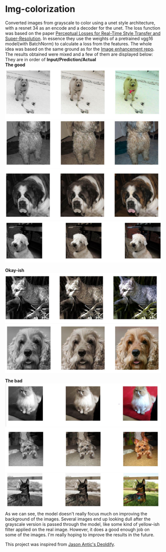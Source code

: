 # Img-colorization
Converted images from grayscale to color using a unet style architecture, with a resnet 34 as an encode and a decoder for the unet. The loss function was based on the paper [Perceptual Losses for Real-Time Style Transfer and Super-Resolution](https://arxiv.org/abs/1603.08155). In essence they use the weights of a pretrained vgg16 model(with BatchNorm) to calculate a loss from the features. The whole idea was based on the same ground as for the [Image enhancement repo](https://github.com/prats0599/Image-Enhancer.git). The results obtained were mixed and a few of them are displayed below:  
They are in order of **Input/Prediction/Actual**  
**The good**   
![Image1](images/g1.JPG)
![Image2](images/g2.JPG)
![Image3](images/g5.JPG)
![Image6](images/g7.JPG)

**Okay-ish** 
![Image4](images/g4.JPG)
![Image5](images/g3.JPG)

  
**The bad**
![Image8](images/g6.JPG)
![Image9](images/g8.JPG)
![Image10](images/g9.JPG)  
As we can see, the model doesn't really focus much on improving the background of the images. Several images end up looking dull after the grayscale version is passed through the model, like some kind of yellow-ish filter applied on the real image. However, it does a good enough job on some of the images. I'm really hoping to improve the results in the future.   
  
This project was inspired from [Jason Antic's Deoldify](https://github.com/jantic/DeOldify). 
